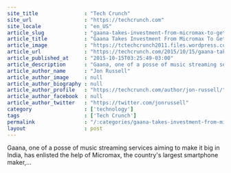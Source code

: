 ```yaml
---
site_title               : "Tech Crunch"
site_url                 : "https://techcrunch.com"
site_locale              : "en_US"
article_slug             : "gaana-takes-investment-from-micromax-to-get-ahead-in-indias-music-streaming-race"
article_title            : "Gaana Takes Investment From Micromax To Get Ahead In India’s Music Streaming Race"
article_image            : "https://tctechcrunch2011.files.wordpress.com/2015/10/screenshot-2015-10-15-17-16-18.png?w=764&h=400&crop=1"
article_url              : "https://techcrunch.com/2015/10/15/gaana-takes-investment-from-micromax-to-get-ahead-in-indias-music-streaming-race/"
article_published_at     : "2015-10-15T03:25:49-03:00"
article_description      : "Gaana, one of a posse of music streaming services aiming to make it big in India, has enlisted the help of Micromax, the country's largest smartphone maker,..."
article_author_name      : "Jon Russell"
article_author_image     : null
article_author_biography : null
article_author_profile   : "https://techcrunch.com/author/jon-russell/"
article_author_facebook  : null
article_author_twitter   : "https://twitter.com/jonrussell"
category                 : ['technology']
tags                     : ['Tech Crunch']
permalink                : "/:categories/gaana-takes-investment-from-micromax-to-get-ahead-in-indias-music-streaming-race/"
layout                   : post
---
```


Gaana, one of a posse of music streaming services aiming to make it big in India, has enlisted the help of Micromax, the country's largest smartphone maker,...
